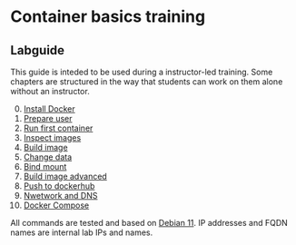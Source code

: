# Container basics training
## Labguide

This guide is inteded to be used during a instructor-led training. Some chapters are structured in the way that students can work on them alone without an instructor.

0) [Install Docker](doc/Labguide/install-docker.md)
1) [Prepare user](doc/Labguide/prepare-user.md)
2) [Run first container](doc/Labguide/run-first-container.md)
3) [Inspect images](doc/Labguide/inspect-images.md)
4) [Build image](doc/Labguide/build-image.md)
5) [Change data](doc/Labguide/change-data.md)
6) [Bind mount](doc/Labguide/bind-mount.md)
7) [Build image advanced](doc/Labguide/build-image-advanced.md)
8) [Push to dockerhub](doc/Labguide/push-to-dockerhub.md)
9) [Nwetwork and DNS](doc/Labguide/network-and-dns.md)
10) [Docker Compose](doc/Labguide/docker-compose.md)


All commands are tested and based on [Debian 11](https://www.debian.org/). IP addresses and FQDN names are internal lab IPs and names.